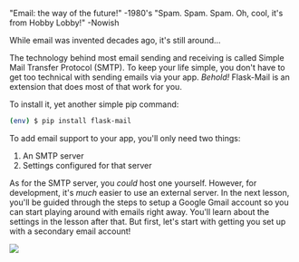 "Email: the way of the future!" -1980's
"Spam. Spam. Spam. Oh, cool, it's from Hobby Lobby!" -Nowish

While email was invented decades ago, it's still around...

The technology behind most email sending and receiving is called Simple Mail Transfer Protocol (SMTP). To keep your life simple, you don't have to get too technical with sending emails via your app. *Behold!* Flask-Mail is an extension that does most of that work for you.

To install it, yet another simple pip command:

```bash
(env) $ pip install flask-mail
```

To add email support to your app, you'll only need two things:

1. An SMTP server
2. Settings configured for that server

As for the SMTP server, you *could* host one yourself. However, for development, it's *much* easier to use an external server. In the next lesson, you'll be guided through the steps to setup a Google Gmail account so you can start playing around with emails right away. You'll learn about the settings in the lesson after that. But first, let's start with getting you set up with a secondary email account!

![](https://images.unsplash.com/photo-1534803522048-835d05301b08?ixlib=rb-1.2.1&ixid=eyJhcHBfaWQiOjEyMDd9&auto=format&fit=crop&w=2018&q=80)
